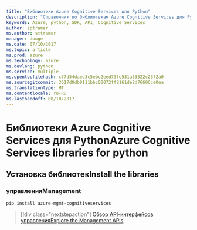 ```yaml
---
title: "Библиотеки Azure Cognitive Services для Python"
description: "Справочник по библиотекам Azure Cognitive Services для Python"
keywords: Azure, python, SDK, API, Cognitive Services
author: sptramer
ms.author: sttramer
manager: douge
ms.date: 07/10/2017
ms.topic: article
ms.prod: azure
ms.technology: azure
ms.devlang: python
ms.service: multiple
ms.openlocfilehash: c77d54daed3c5ebc2eed73fe531a53522c2372a0
ms.sourcegitcommit: 3617d0db0111bbc00072ff8161de2d76606ce0ea
ms.translationtype: HT
ms.contentlocale: ru-RU
ms.lasthandoff: 08/18/2017
---
```

# <a name="azure-cognitive-services-libraries-for-python"></a><span data-ttu-id="1bcfb-104">Библиотеки Azure Cognitive Services для Python</span><span class="sxs-lookup"><span data-stu-id="1bcfb-104">Azure Cognitive Services libraries for python</span></span>

## <a name="install-the-libraries"></a><span data-ttu-id="1bcfb-105">Установка библиотек</span><span class="sxs-lookup"><span data-stu-id="1bcfb-105">Install the libraries</span></span>


### <a name="management"></a><span data-ttu-id="1bcfb-106">управления</span><span class="sxs-lookup"><span data-stu-id="1bcfb-106">Management</span></span>

```bash
pip install azure-mgmt-cognitiveservices
```
> [!div class="nextstepaction"]
> [<span data-ttu-id="1bcfb-107">Обзор API-интерфейсов управления</span><span class="sxs-lookup"><span data-stu-id="1bcfb-107">Explore the Management APIs</span></span>](/python/api/overview/azure/cognitiveservices/managementlibrary)